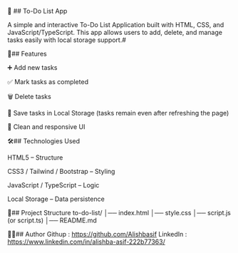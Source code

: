 📝 ## To-Do List App

A simple and interactive To-Do List Application built with HTML, CSS, and JavaScript/TypeScript.
This app allows users to add, delete, and manage tasks easily with local storage support.#

🚀## Features

➕ Add new tasks

✅ Mark tasks as completed

🗑️ Delete tasks

💾 Save tasks in Local Storage (tasks remain even after refreshing the page)

🎨 Clean and responsive UI

🛠️## Technologies Used

HTML5 – Structure

CSS3 / Tailwind / Bootstrap – Styling

JavaScript / TypeScript – Logic

Local Storage – Data persistence

📂## Project Structure
to-do-list/
│── index.html
│── style.css
│── script.js  (or script.ts)
│── README.md

👩‍💻## Author
Githup : https://github.com/Alishbasif
LinkedIn : https://www.linkedin.com/in/alishba-asif-222b77363/
